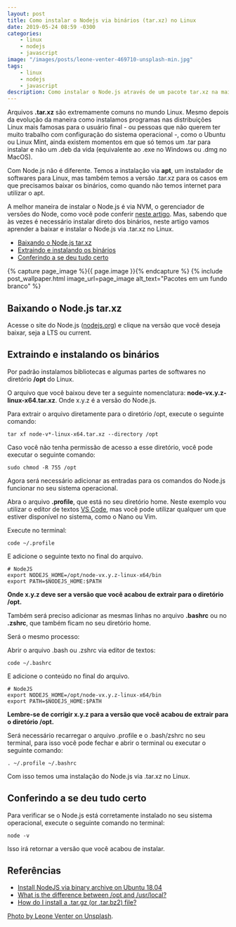 ```yaml
---
layout: post
title: Como instalar o Nodejs via binários (tar.xz) no Linux
date: 2019-05-24 08:59 -0300
categories:
    - linux
    - nodejs
    - javascript
image: "/images/posts/leone-venter-469710-unsplash-min.jpg"
tags:
    - linux
    - nodejs
    - javascript
description: Como instalar o Node.js através de um pacote tar.xz na maioria das distribuições Linux
---
```

Arquivos **.tar.xz** são extremamente comuns no mundo Linux. Mesmo depois da evolução da maneira como instalamos programas nas distribuições Linux mais famosas para o usuário final - ou pessoas que não querem ter muito trabalho com configuração do sistema operacional -, como o Ubuntu ou Linux Mint, ainda existem momentos em que só temos um .tar para instalar e não um .deb da vida (equivalente ao .exe no Windows ou .dmg no MacOS).

Com Node.js não é diferente. Temos a instalação via **apt**, um instalador de softwares para Linux, mas também temos a versão .tar.xz para os casos em que precisamos baixar os binários, como quando não temos internet para utilizar o apt.

A melhor maneira de instalar o Node.js é via NVM, o gerenciador de versões do Node, como você pode conferir [neste artigo](/posts/utilizando-versoes-antigas-do-nodejs/). Mas, sabendo que às vezes é necessário instalar direto dos binários, neste artigo vamos aprender a baixar e instalar o Node.js via .tar.xz no Linux.

<!-- vscode-markdown-toc -->
* [Baixando o Node.js tar.xz](#BaixandooNode.jstar.xz)
* [Extraindo e instalando os binários](#Extraindoeinstalandoosbinrios)
* [Conferindo a se deu tudo certo](#Conferindoasedeutudocerto)

<!-- vscode-markdown-toc-config
	numbering=false
	autoSave=true
	/vscode-markdown-toc-config -->
<!-- /vscode-markdown-toc -->

{% capture page_image %}{{ page.image }}{% endcapture %}
{% include post_wallpaper.html image_url=page_image alt_text="Pacotes em um fundo branco" %}

## <a name='BaixandooNode.jstar.xz'></a>Baixando o Node.js tar.xz

Acesse o site do Node.js ([nodejs.org](https://nodejs.org)) e clique na versão que você deseja baixar, seja a LTS ou current.

## <a name='Extraindoeinstalandoosbinrios'></a>Extraindo e instalando os binários

Por padrão instalamos bibliotecas e algumas partes de softwares no diretório **/opt** do Linux. 

O arquivo que você baixou deve ter a seguinte nomenclatura: **node-vx.y.z-linux-x64.tar.xz**. Onde x.y.z é a versão do Node.js.

Para extrair o arquivo diretamente para o diretório /opt, execute o seguinte comando:

```shell
tar xf node-v*-linux-x64.tar.xz --directory /opt
```

Caso você não tenha permissão de acesso a esse diretório, você pode executar o seguinte comando:

```shell
sudo chmod -R 755 /opt
```

Agora será necessário adicionar as entradas para os comandos do Node.js funcionar no seu sistema operacional.

Abra o arquivo **.profile**, que está no seu diretório home. Neste exemplo vou utilizar o editor de textos [VS Code](/posts/configurando-o-ambiente-de-desenvolvimento-fullstack-javascript/#Instalandoumeditordetextoscomsyntaxhighlighting), mas você pode utilizar qualquer um que estiver disponível no sistema, como o Nano ou Vim.

Execute no terminal:

```shell
code ~/.profile
```

E adicione o seguinte texto no final do arquivo.

```shell
# NodeJS
export NODEJS_HOME=/opt/node-vx.y.z-linux-x64/bin
export PATH=$NODEJS_HOME:$PATH
```

**Onde x.y.z deve ser a versão que você acabou de extrair para o diretório /opt.**

Também será preciso adicionar as mesmas linhas no arquivo **.bashrc** ou no **.zshrc**, que também ficam no seu diretório home.

Será o mesmo processo:

Abrir o arquivo .bash ou .zshrc via editor de textos:

```shell
code ~/.bashrc
```

E adicione o conteúdo no final do arquivo.

```shell
# NodeJS
export NODEJS_HOME=/opt/node-vx.y.z-linux-x64/bin
export PATH=$NODEJS_HOME:$PATH
```

**Lembre-se de corrigir x.y.z para a versão que você acabou de extrair para o diretório /opt.**

Será necessário recarregar o arquivo .profile e o .bash/zshrc no seu terminal, para isso você pode fechar e abrir o terminal ou executar o seguinte comando:

```shell
. ~/.profile ~/.bashrc
```

Com isso temos uma instalação do Node.js via .tar.xz no Linux.

## <a name='Conferindoasedeutudocerto'></a>Conferindo a se deu tudo certo

Para verificar se o Node.js está corretamente instalado no seu sistema operacional, execute o seguinte comando no terminal:

```shell
node -v
```

Isso irá retornar a versão que você acabou de instalar.

## <a name='Referncias'></a>Referências

- [Install NodeJS via binary archive on Ubuntu 18.04](https://medium.com/@rabbi.cse.sust.bd/install-nodejs-via-binary-archive-on-ubuntu-18-04-63118473d9e9)
- [What is the difference between /opt and /usr/local?](https://unix.stackexchange.com/questions/11544/what-is-the-difference-between-opt-and-usr-local)
- [How do I install a .tar.gz (or .tar.bz2) file?](https://askubuntu.com/questions/25961/how-do-i-install-a-tar-gz-or-tar-bz2-file)

[Photo by Leone Venter on Unsplash](https://unsplash.com/photos/mTkXSSScrzw).